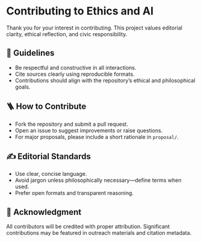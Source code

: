 # Contributing to Ethics and AI

Thank you for your interest in contributing. This project values editorial clarity, ethical reflection, and civic responsibility.

## 🧭 Guidelines

- Be respectful and constructive in all interactions.
- Cite sources clearly using reproducible formats.
- Contributions should align with the repository’s ethical and philosophical goals.

## 🪜 How to Contribute

- Fork the repository and submit a pull request.
- Open an issue to suggest improvements or raise questions.
- For major proposals, please include a short rationale in `proposal/`.

## ✍️ Editorial Standards

- Use clear, concise language.
- Avoid jargon unless philosophically necessary—define terms when used.
- Prefer open formats and transparent reasoning.

## 🧠 Acknowledgment

All contributors will be credited with proper attribution. Significant contributions may be featured in outreach materials and citation metadata.
